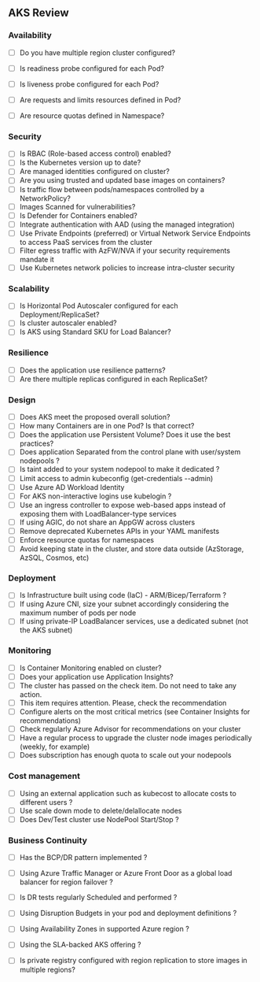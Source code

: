 ## AKS Review

### Availability
- [ ] Do you have multiple region cluster configured?
- [ ] Is readiness probe configured for each Pod?
- [ ] Is liveness probe configured for each Pod?
- [ ] Are requests and limits resources defined in Pod?
- [ ] Are resource quotas defined in Namespace?


### Security
- [ ] Is RBAC (Role-based access control) enabled?
- [ ] Is the Kubernetes version up to date?
- [ ] Are managed identities configured on cluster?
- [ ] Are you using trusted and updated base images on containers?
- [ ] Is traffic flow between pods/namespaces controlled by a NetworkPolicy?
- [ ] Images Scanned for vulnerabilities?  
- [ ] Is Defender for Containers enabled?
- [ ] Integrate authentication with AAD (using the managed integration)
- [ ] Use Private Endpoints (preferred) or Virtual Network Service Endpoints to access PaaS services from the cluster
- [ ] Filter egress traffic with AzFW/NVA if your security requirements mandate it
- [ ] Use Kubernetes network policies to increase intra-cluster security

### Scalability
- [ ] Is Horizontal Pod Autoscaler configured for each Deployment/ReplicaSet?
- [ ] Is cluster autoscaler enabled?
- [ ] Is AKS using Standard SKU for Load Balancer?

### Resilience
- [ ] Does the application use resilience patterns?
- [ ] Are there multiple replicas configured in each ReplicaSet?

### Design
- [ ] Does AKS meet the proposed overall solution?
- [ ] How many Containers are in one Pod? Is that correct?
- [ ] Does the application use Persistent Volume? Does it use the best practices?
- [ ] Does application Separated from the control plane with user/system nodepools ? 
- [ ] Is taint added to your system nodepool to make it dedicated ?
- [ ] Limit access to admin kubeconfig (get-credentials --admin)
- [ ] Use Azure AD Workload Identity
- [ ] For AKS non-interactive logins use kubelogin ?
- [ ] Use an ingress controller to expose web-based apps instead of exposing them with LoadBalancer-type services
- [ ] If using AGIC, do not share an AppGW across clusters
- [ ] Remove deprecated Kubernetes APIs in your YAML manifests
- [ ] Enforce resource quotas for namespaces
- [ ] Avoid keeping state in the cluster, and store data outside (AzStorage, AzSQL, Cosmos, etc)

### Deployment
- [ ] Is Infrastructure built using code (IaC)  - ARM/Bicep/Terraform ?
- [ ] If using Azure CNI, size your subnet accordingly considering the maximum number of pods per node
- [ ] If using private-IP LoadBalancer services, use a dedicated subnet (not the AKS subnet)

### Monitoring
- [ ] Is Container Monitoring enabled on cluster?
- [ ] Does your application use Application Insights?
- [ ] The cluster has passed on the check item. Do not need to take any action.
- [ ] This item requires attention. Please, check the recommendation
- [ ] Configure alerts on the most critical metrics (see Container Insights for recommendations)
- [ ] Check regularly Azure Advisor for recommendations on your cluster
- [ ] Have a regular process to upgrade the cluster node images periodically (weekly, for example)
- [ ] Does subscription has enough quota to scale out your nodepools

### Cost management
- [ ] Using an external application such as kubecost to allocate costs to different users ?
- [ ] Use scale down mode to delete/delallocate nodes 
- [ ] Does Dev/Test cluster use NodePool Start/Stop ?

### Business Continuity
- [ ] Has the BCP/DR pattern implemented ?
- [ ] Using Azure Traffic Manager or Azure Front Door as a global load balancer for region failover ?
- [ ] Is DR tests regularly Scheduled and performed ?
- [ ] Using Disruption Budgets in your pod and deployment definitions ?
- [ ] Using Availability Zones in supported Azure region ?
- [ ] Using the SLA-backed AKS offering ? 
- [ ] Is private registry configured with region replication to store images in multiple regions?

